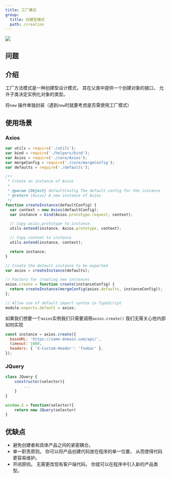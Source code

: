 ```yaml
---
title: 工厂模式
group:
  title: 创建型模式
  path: /creation
---
```


![](https://cy-picgo.oss-cn-hangzhou.aliyuncs.com/factory-method-zh.png)

## 问题

## 介绍

工厂方法模式是一种创建型设计模式， 其在父类中提供一个创建对象的接口， 允许子类决定实例化对象的类型。

将`new` 操作单独封装（遇到`new`时就要考虑是否需使用工厂模式）

## 使用场景

### Axios

```js
var utils = require('./utils');
var bind = require('./helpers/bind');
var Axios = require('./core/Axios');
var mergeConfig = require('./core/mergeConfig');
var defaults = require('./defaults');

/**
 * Create an instance of Axios
 *
 * @param {Object} defaultConfig The default config for the instance
 * @return {Axios} A new instance of Axios
 */
function createInstance(defaultConfig) {
  var context = new Axios(defaultConfig);
  var instance = bind(Axios.prototype.request, context);

  // Copy axios.prototype to instance
  utils.extend(instance, Axios.prototype, context);

  // Copy context to instance
  utils.extend(instance, context);

  return instance;
}

// Create the default instance to be exported
var axios = createInstance(defaults);

// Factory for creating new instances
axios.create = function create(instanceConfig) {
  return createInstance(mergeConfig(axios.defaults, instanceConfig));
};

// Allow use of default import syntax in TypeScript
module.exports.default = axios;
```

如果我们想要一个`axios`实例我们只需要调用`axios.create()` 我们无需关心他内部如何实现

```js
const instance = axios.create({
  baseURL: 'https://some-domain.com/api/',
  timeout: 1000,
  headers: { 'X-Custom-Header': 'foobar' },
});
```

### JQuery

```js
class JQuery {
    constructor(selector){
        ...
    }
}

window.$ = function(selector){
    return new JQuery(selector)
}
```

## 优缺点

- 避免创建者和具体产品之间的紧密耦合。
- 单一职责原则。 你可以将产品创建代码放在程序的单一位置， 从而使得代码更容易维护。
- 开闭原则。 无需更改现有客户端代码， 你就可以在程序中引入新的产品类型。
